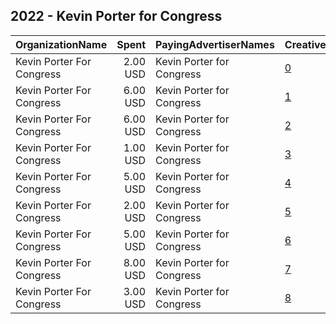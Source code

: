 ## 2022 - Kevin Porter for Congress 
|OrganizationName|Spent|PayingAdvertiserNames|CreativeUrls|Impressions|Genders|AgeBrackets|CountryCodes|BillingAddresses|CandidateBallotInformation|
|:---|---:|:---|:---|---:|:---|:---|:---|:---|:---|
|Kevin Porter For Congress|2.00 USD|Kevin Porter for Congress|[0](https://www.snap.com/political-ads/asset/9ca6bf1652606c9294a3ae602ec5f5ba820ff9c77e56496c5fd11db18cddaa6c?mediaType=mp4)|248||18-25|united states|US||
|Kevin Porter For Congress|6.00 USD|Kevin Porter for Congress|[1](https://www.snap.com/political-ads/asset/9ca6bf1652606c9294a3ae602ec5f5ba820ff9c77e56496c5fd11db18cddaa6c?mediaType=mp4)|548||18+|united states|US|Kevin Porter For Congress|
|Kevin Porter For Congress|6.00 USD|Kevin Porter for Congress|[2](https://www.snap.com/political-ads/asset/e105119515a824bd5dbb3e25f8a7f869aeef3644c9595300cdb6884edd4aa804?mediaType=mp4)|510||18+|united states|US|Kevin Porter For Congress|
|Kevin Porter For Congress|1.00 USD|Kevin Porter for Congress|[3](https://www.snap.com/political-ads/asset/e105119515a824bd5dbb3e25f8a7f869aeef3644c9595300cdb6884edd4aa804?mediaType=mp4)|106||26+|united states|US||
|Kevin Porter For Congress|5.00 USD|Kevin Porter for Congress|[4](https://www.snap.com/political-ads/asset/fa0ae7a12004de4cfde4ea8119f29d1ffa8561a1c8ee3c43db939c993f294ce2?mediaType=mp4)|443||18+|united states|US|Kevin Porter For Congress|
|Kevin Porter For Congress|2.00 USD|Kevin Porter for Congress|[5](https://www.snap.com/political-ads/asset/85b7150acf58e779616dfb1c9c201ac092f1b125bf7c92d0a017e3eeaf745be6?mediaType=mp4)|226||18+|united states|US|Kevin Porter For Congress|
|Kevin Porter For Congress|5.00 USD|Kevin Porter for Congress|[6](https://www.snap.com/political-ads/asset/162fc137d03177114a418fc25250abe180ae33fe52ae94beaeb9483ec1fc9c33?mediaType=mp4)|401||26+|united states|US||
|Kevin Porter For Congress|8.00 USD|Kevin Porter for Congress|[7](https://www.snap.com/political-ads/asset/cbe01975bedd77bdd626f22261e1e406d6f44ff99c7a095cc69c9f6afe1d95d5?mediaType=mp4)|891||18-25|united states|US||
|Kevin Porter For Congress|3.00 USD|Kevin Porter for Congress|[8](https://www.snap.com/political-ads/asset/fa0ae7a12004de4cfde4ea8119f29d1ffa8561a1c8ee3c43db939c993f294ce2?mediaType=mp4)|184||26+|united states|US||
